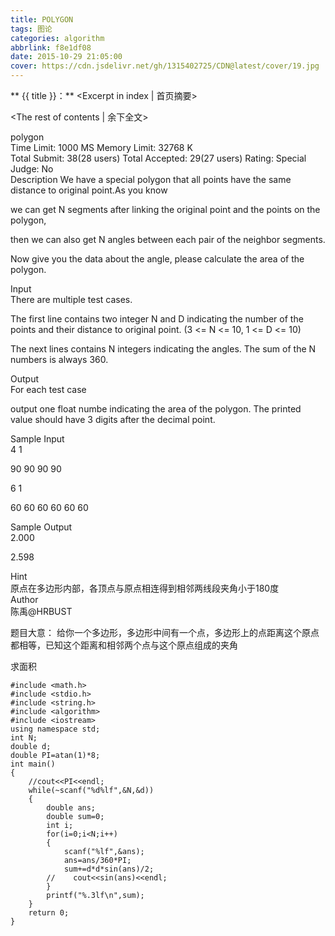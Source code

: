 ```yaml
---
title: POLYGON
tags: 图论
categories: algorithm
abbrlink: f8e1df08
date: 2015-10-29 21:05:00
cover: https://cdn.jsdelivr.net/gh/1315402725/CDN@latest/cover/19.jpg
---
```


** {{ title }}：** <Excerpt in index | 首页摘要>
<!-- more -->
<The rest of contents | 余下全文>


polygon       
Time Limit: 1000 MS	Memory Limit: 32768 K   
Total Submit: 38(28 users)	Total Accepted: 29(27 users)	Rating: 	Special Judge: No   
Description
We have a special polygon that all points have the same distance to original point.As you know   

we can get N segments after linking the original point and the points on the polygon,   

then we can also get N angles between each pair of the neighbor segments.   

Now give you the data about the angle, please calculate the area of the polygon.   

Input   
There are multiple test cases.   

The first line contains two integer N and D indicating the number of the points and their distance to original    point. (3 <= N <= 10, 1 <= D <= 10)   

The next lines contains N integers indicating the angles. The sum of the N numbers is always 360.   

 

Output   
For each test case   

output one float numbe indicating the area of the polygon. The printed value should have 3 digits after the decimal point.   

 

Sample Input   
4 1   

90 90 90 90   

6 1   

60 60 60 60 60 60   

Sample Output   
2.000   

2.598   

Hint   
原点在多边形内部，各顶点与原点相连得到相邻两线段夹角小于180度   
Author   
陈禹@HRBUST   

 题目大意： 给你一个多边形，多边形中间有一个点，多边形上的点距离这个原点都相等，已知这个距离和相邻两个点与这个原点组成的夹角   

求面积   

```
#include <math.h>
#include <stdio.h>
#include <string.h>
#include <algorithm>
#include <iostream>
using namespace std;
int N;
double d;
double PI=atan(1)*8;
int main()
{
    //cout<<PI<<endl;
    while(~scanf("%d%lf",&N,&d))
    {
        double ans;
        double sum=0;
        int i;
        for(i=0;i<N;i++)
        {
            scanf("%lf",&ans);
            ans=ans/360*PI;
            sum+=d*d*sin(ans)/2;
        //    cout<<sin(ans)<<endl;
        }
        printf("%.3lf\n",sum);
    }
    return 0;
}
```